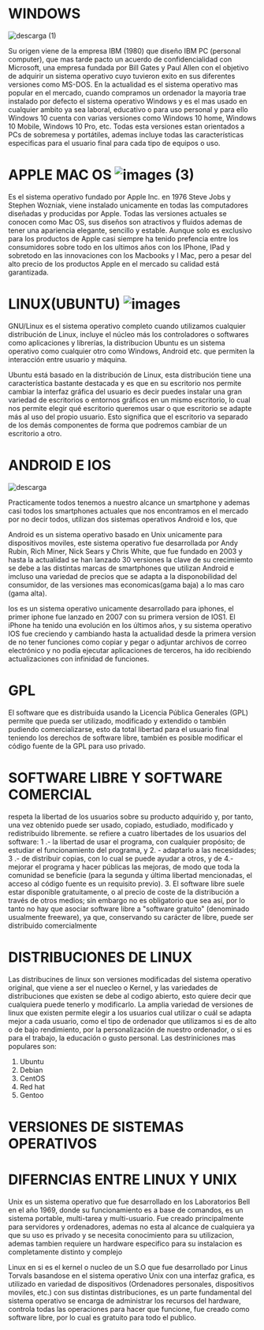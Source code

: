 # WINDOWS
![descarga (1)](https://user-images.githubusercontent.com/71392489/94176047-d11bd380-fe97-11ea-9678-23c8ef09c68b.jpeg)

Su origen viene de la empresa IBM  (1980) que diseño IBM PC (personal computer), que mas tarde pacto un acuerdo de confidencialidad con Microsoft, una empresa fundada por Bill Gates y Paul Allen con el objetivo de adquirir un sistema operativo cuyo tuvieron exito en sus diferentes versiones como MS-DOS. En la actualidad es el sistema operativo mas popular en el mercado, cuando compramos un ordenador la mayoria trae instalado por defecto el sistema operativo Windows y es el mas usado en cualquier ambito ya sea laboral, educativo o para uso personal y para ello Windows 10 cuenta con varias versiones como Windows 10 home, Windows 10 Mobile, Windows 10 Pro, etc.  Todas esta versiones estan orientados a PCs de sobremesa y portátiles, ademas incluye todas las características especificas para el usuario final para cada tipo de equipos o uso.


# APPLE MAC OS  ![images (3)](https://user-images.githubusercontent.com/71392489/94177437-ccf0b580-fe99-11ea-87b0-24f9b09459ba.jpeg)

Es el sistema operativo fundado por Apple Inc. en 1976 Steve Jobs y Stephen Wozniak, viene instalado unicamente en todas las computadores diseñadas y producidas por Apple. Todas las versiones actuales se conocen como Mac OS, sus diseños son atractivos y fluidos ademas de tener una apariencia elegante, sencillo y estable.
Aunque solo es exclusivo para los productos de Apple casi siempre ha tenido prefencia entre los consumidores sobre todo en los ultimos años con los IPhone, IPad y sobretodo en las innovaciones con los Macbooks y I Mac, pero a pesar del alto precio de los productos Apple en el mercado su calidad está garantizada.



# LINUX(UBUNTU)                                                              ![images](https://user-images.githubusercontent.com/71392489/94177051-44721500-fe99-11ea-807e-a3919059b1cb.png)

GNU/Linux es el sistema operativo completo cuando utilizamos cualquier distribución de Linux, incluye el núcleo más los controladores o softwares como aplicaciones y librerías, la distribucion 
Ubuntu es un sistema operativo como cualquier otro como Windows, Android etc. que permiten la interacción entre usuario y máquina.

Ubuntu está basado en la distribución de Linux, esta distribución tiene una característica bastante destacada y es que en su escritorio nos permite cambiar la interfaz gráfica del usuario es decir puedes instalar una gran variedad de escritorios o entornos gráficos en un mismo escritorio, lo cual nos permite elegir qué escritorio queremos usar o que escritorio se adapte más al uso del propio usuario. Esto significa que el escritorio va separado de los demás componentes de forma que podremos cambiar de un escritorio a otro.

# ANDROID E IOS 
![descarga](https://user-images.githubusercontent.com/71392489/94179550-f65f1080-fe9c-11ea-99a1-d3ebb6c15456.png)

Practicamente todos tenemos a nuestro alcance un smartphone y ademas casi todos los smartphones actuales que nos encontramos en el mercado por no decir todos, utilizan dos sistemas operativos Android e Ios, que 

Android es un sistema operativo basado en Unix unicamente para dispositivos moviles, este sistema operativo fue desarrollada por Andy Rubin, Rich Miner, Nick Sears y Chris White, que fue fundado en 2003 y hasta la actualidad se han lanzado 30 versiones la clave de su crecimiemto se debe a las distintas marcas de smartphones que utilizan Android e imcluso una variedad de precios que se adapta a la disponobilidad del consumidor, de las versiones mas economicas(gama baja) a lo mas caro (gama alta).

Ios es un sistema operativo unicamente desarrollado para iphones, el primer iphone fue lanzado en 2007 con su primera version de IOS1. 
El iPhone ha tenido una evolución en los últimos años, y su sistema operativo IOS fue creciendo y cambiando hasta la actualidad desde la primera version de no tener funciones como copiar y pegar o adjuntar archivos de correo electrónico y no podía ejecutar aplicaciones de terceros, ha ido recibiendo actualizaciones con infinidad de funciones. 



# GPL
El software que es distribuida usando la Licencia Pública Generales (GPL) permite que pueda ser utilizado, modificado y extendido o también pudiendo comercializarse, esto da total libertad para el usuario final teniendo los derechos de software libre, también es posible modificar el código fuente de la GPL para uso privado.


# SOFTWARE LIBRE Y SOFTWARE COMERCIAL

respeta la libertad de los usuarios sobre su producto adquirido y, por tanto, una vez obtenido puede ser usado, copiado, estudiado, modificado y redistribuido libremente. se refiere a cuatro libertades de los usuarios del software: 1 .- la libertad de usar el programa, con cualquier propósito; de estudiar el funcionamiento del programa, y 2. - adaptarlo a las necesidades; 3 .- de distribuir copias, con lo cual se puede ayudar a otros, y de 4.- mejorar el programa y hacer públicas las mejoras, de modo que toda la comunidad se beneficie (para la segunda y última libertad mencionadas, el acceso al código fuente es un requisito previo).
3. El software libre suele estar disponible gratuitamente, o al precio de coste de la distribución a través de otros medios; sin embargo no es obligatorio que sea así, por lo tanto no hay que asociar software libre a &quot;software gratuito&quot; (denominado usualmente freeware), ya que, conservando su carácter de libre, puede ser distribuido comercialmente



# DISTRIBUCIONES DE LINUX 
Las distribucines de linux son versiones modificadas del sistema operativo original, que viene a ser el nuecleo o Kernel, y las variedades de distribuciones que existen se debe al codigo abierto, esto quiere decir que cualquiera puede tenerlo y modificarlo. La amplia variedad de versiones de linux que existen permite elegir a los usuarios cual utilizar o cuál se adapta mejor a cada usuario, como el tipo de ordenador que utilizamos si es de alto o de bajo rendimiento, por la personalización de nuestro ordenador, o si es para el trabajo, la educación o gusto personal. 
Las destriniciones mas populares son:

1. Ubuntu
2. Debian
3. CentOS
4. Red hat 
5. Gentoo

# VERSIONES DE SISTEMAS OPERATIVOS


# DIFERNCIAS ENTRE LINUX Y UNIX 

Unix es un sistema operativo que fue desarrollado en los Laboratorios Bell en el año 1969, donde su funcionamiento es a base de comandos, es un sistema portable, multi-tarea y multi-usuario.
Fue creado principalmente para servidores y ordenadores, ademas no esta al alcance de cualquiera ya que su uso es privado y se necesita conocimiento para su utilizacion, ademas tambien requiere un hardware especifico para su instalacion es completamente distinto y complejo 

Linux en si es el kernel o nucleo de un S.O que fue desarrollado por Linus Torvals basandose en el sistema operativo Unix con una interfaz grafica, es utilizado en variedad de dispositivos (Ordenadores personales, dispositivos moviles, etc.) con sus distintas distribuciones, es un parte fundamental del sistema operativo se encarga de administrar los recursos del hardware, controla todas las operaciones para hacer que funcione, fue creado como software libre, por lo cual es gratuito para todo el publico.

